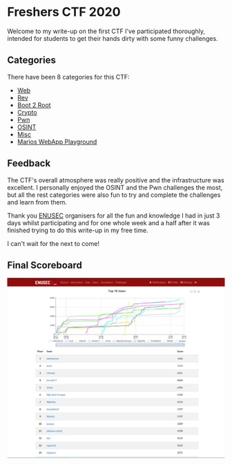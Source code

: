 # Freshers CTF 2020 

Welcome to my write-up on the first CTF I've participated thoroughly, intended for students to get their hands dirty with some funny challenges.

## Categories

There have been 8 categories for this CTF:

* [Web](./Web)
* [Rev](./Rev)
* [Boot 2 Root](./Boot2Root)
* [Crypto](./Crypto)
* [Pwn](./Pwn)
* [OSINT](./OSINT)
* [Misc](./Misc)
* [Marios WebApp Playground](./Mario_WebApp_Playground)


## Feedback

The CTF's overall atmosphere was really positive and the infrastructure was excellent. I personally enjoyed the OSINT and the Pwn challenges the most, but all the rest  categories were also fun to try and complete the challenges and learn from them.

Thank you [ENUSEC](https://enusec.org) organisers for all the fun and knowledge I had in just 3 days whilst participating and for one whole week and a half after it was finished trying to do this write-up in my free time.

I can't wait for the next to come!

## Final Scoreboard

![Scoreboard](images/final_scoreboard.png)
